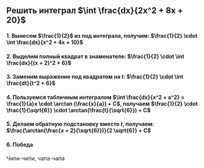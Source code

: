 
## Решить интеграл $\int \frac{dx}{2x^2 + 8x + 20}$

#### 1. Вынесем $\frac{1}{2}$ из под интеграла, получим: $\frac{1}{2} \cdot \int \frac{dx}{x^2 + 4x + 10}$
#### 2. Выделим полный квадрат в знаменателе: $\frac{1}{2} \cdot \int \frac{dx}{(x + 2)^2 + 6}$ 
#### 3. Заменим выражение под квадратом на $t$: $\frac{1}{2} \cdot \int \frac{dt}{t^2 + 6}$
#### 4. Пользуемся табличным интегралом $\int \frac{dx}{x^2 + a^2} = \frac{1}{a}x \cdot \arctan (\frac{x}{a}) + C$, получаем $\frac{1}{2} \cdot \frac{1}{\sqrt{6}} \cdot \arctan(\frac{t}{\sqrt{6}}) + C$
#### 5. Делаем обратную подстановку вместо $t$, получаем: $\frac{\arctan(\frac{x + 2}{\sqrt{6}})}{2 \sqrt{6}} + C$
#### 6. Победа 
Чипи-чипи, чапа-чапа
